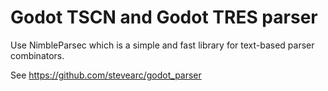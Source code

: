 # Godot TSCN and Godot TRES parser

Use NimbleParsec which is a simple and fast library for text-based parser combinators.

See https://github.com/stevearc/godot_parser